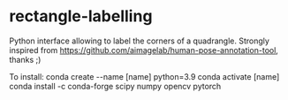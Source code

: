 # rectangle-labelling
Python interface allowing to label the corners of a quadrangle.
Strongly inspired from https://github.com/aimagelab/human-pose-annotation-tool, thanks ;)


To install:
conda create --name [name] python=3.9
conda activate [name]
conda install -c conda-forge scipy numpy opencv pytorch
